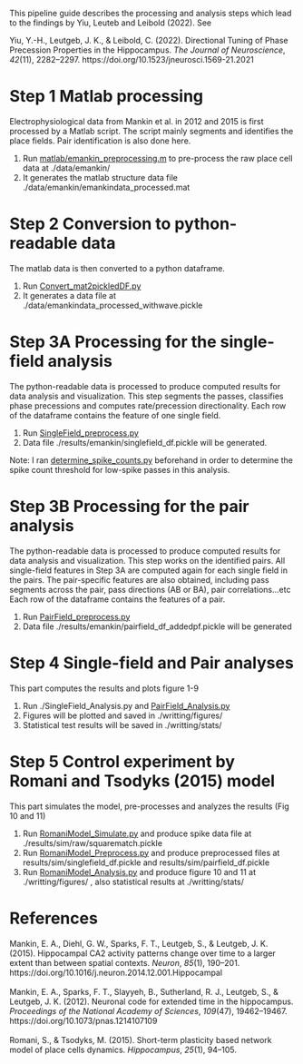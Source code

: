 This pipeline guide describes the processing and analysis steps which lead to the findings by Yiu, Leuteb and Leibold (2022). See

<div class="csl-entry">Yiu, Y.-H., Leutgeb, J. K., &#38; Leibold, C. (2022). Directional Tuning of Phase Precession Properties in the Hippocampus. <i>The Journal of Neuroscience</i>, <i>42</i>(11), 2282–2297. https://doi.org/10.1523/jneurosci.1569-21.2021</div>

# Step 1 Matlab processing
Electrophysiological data from Mankin et al. in 2012 and 2015 is first processed by a Matlab script.
The script mainly segments and identifies the place fields. Pair identification is also done here.
1. Run [matlab/emankin_preprocessing.m](matlab/emankin_preprocessing.m) to pre-process the raw place cell data at ./data/emankin/
2. It generates the matlab structure data file ./data/emankin/emankindata_processed.mat


# Step 2 Conversion to python-readable data
The matlab data is then converted to a python dataframe.
1. Run [Convert_mat2pickledDF.py](Convert_mat2pickledDF.py)
2. It generates a data file at ./data/emankindata_processed_withwave.pickle

# Step 3A Processing for the single-field analysis
The python-readable data is processed to produce computed results for data analysis and visualization.
This step segments the passes, classifies phase precessions and computes rate/precession directionality.
Each row of the dataframe contains the feature of one single field.
1. Run [SingleField_preprocess.py](SingleField_preprocess.py)
2. Data file ./results/emankin/singlefield_df.pickle will be generated.

Note: I ran [determine_spike_counts.py](determine_spike_counts.py) beforehand in order to determine the spike count threshold for low-spike passes in this analysis.

# Step 3B Processing for the pair analysis
The python-readable data is processed to produce computed results for data analysis and visualization.
This step works on the identified pairs. All single-field features in Step 3A are computed again for each single field in the pairs.
The pair-specific features are also obtained, including pass segments across the pair, pass directions (AB or BA), pair correlations...etc
Each row of the dataframe contains the features of a pair.
1. Run [PairField_preprocess.py](PairField_preprocess.py)
2. Data file ./results/emankin/pairfield_df_addedpf.pickle will be generated

# Step 4 Single-field and Pair analyses
This part computes the results and plots figure 1-9
1. Run ./SingleField_Analysis.py and [PairField_Analysis.py](PairField_Analysis.py)
2. Figures will be plotted and saved in ./writting/figures/
3. Statistical test results will be saved in ./writting/stats/


# Step 5 Control experiment by Romani and Tsodyks (2015) model
This part simulates the model, pre-processes and analyzes the results (Fig 10 and 11)
1. Run [RomaniModel_Simulate.py](RomaniModel_Simulate.py) and produce spike data file at ./results/sim/raw/squarematch.pickle
2. Run [RomaniModel_Preprocess.py](RomaniModel_Preprocess.py) and produce preprocessed files at results/sim/singlefield_df.pickle and results/sim/pairfield_df.pickle
3. Run [RomaniModel_Analysis.py](RomaniModel_Analysis.py) and produce figure 10 and 11 at ./writting/figures/ , also statistical results at ./writting/stats/

# References

<div class="csl-entry">Mankin, E. A., Diehl, G. W., Sparks, F. T., Leutgeb, S., &#38; Leutgeb, J. K. (2015). Hippocampal CA2 activity patterns change over time to a larger extent than between spatial contexts. <i>Neuron</i>, <i>85</i>(1), 190–201. https://doi.org/10.1016/j.neuron.2014.12.001.Hippocampal</div>
<br/>
<div class="csl-entry">Mankin, E. A., Sparks, F. T., Slayyeh, B., Sutherland, R. J., Leutgeb, S., &#38; Leutgeb, J. K. (2012). Neuronal code for extended time in the hippocampus. <i>Proceedings of the National Academy of Sciences</i>, <i>109</i>(47), 19462–19467. https://doi.org/10.1073/pnas.1214107109</div>
<br/>
<div class="csl-entry">Romani, S., &#38; Tsodyks, M. (2015). Short-term plasticity based network model of place cells dynamics. <i>Hippocampus</i>, <i>25</i>(1), 94–105.</div>